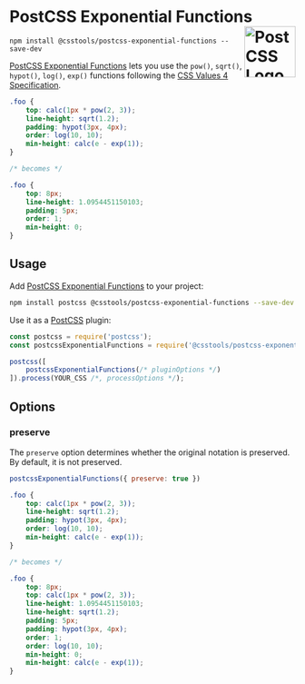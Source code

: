# PostCSS Exponential Functions [<img src="https://postcss.github.io/postcss/logo.svg" alt="PostCSS Logo" width="90" height="90" align="right">][PostCSS]

`npm install @csstools/postcss-exponential-functions --save-dev`

[PostCSS Exponential Functions] lets you use the `pow()`, `sqrt()`, `hypot()`, `log()`, `exp()` functions following the [CSS Values 4 Specification].

```css
.foo {
	top: calc(1px * pow(2, 3));
	line-height: sqrt(1.2);
	padding: hypot(3px, 4px);
	order: log(10, 10);
	min-height: calc(e - exp(1));
}

/* becomes */

.foo {
	top: 8px;
	line-height: 1.0954451150103;
	padding: 5px;
	order: 1;
	min-height: 0;
}
```

## Usage

Add [PostCSS Exponential Functions] to your project:

```bash
npm install postcss @csstools/postcss-exponential-functions --save-dev
```

Use it as a [PostCSS] plugin:

```js
const postcss = require('postcss');
const postcssExponentialFunctions = require('@csstools/postcss-exponential-functions');

postcss([
	postcssExponentialFunctions(/* pluginOptions */)
]).process(YOUR_CSS /*, processOptions */);
```



## Options

### preserve

The `preserve` option determines whether the original notation
is preserved. By default, it is not preserved.

```js
postcssExponentialFunctions({ preserve: true })
```

```css
.foo {
	top: calc(1px * pow(2, 3));
	line-height: sqrt(1.2);
	padding: hypot(3px, 4px);
	order: log(10, 10);
	min-height: calc(e - exp(1));
}

/* becomes */

.foo {
	top: 8px;
	top: calc(1px * pow(2, 3));
	line-height: 1.0954451150103;
	line-height: sqrt(1.2);
	padding: 5px;
	padding: hypot(3px, 4px);
	order: 1;
	order: log(10, 10);
	min-height: 0;
	min-height: calc(e - exp(1));
}
```

[cli-url]: https://github.com/csstools/postcss-plugins/actions/workflows/test.yml?query=workflow/test
[css-url]: https://cssdb.org/#exponential-functions
[discord]: https://discord.gg/bUadyRwkJS
[npm-url]: https://www.npmjs.com/package/@csstools/postcss-exponential-functions

[PostCSS]: https://github.com/postcss/postcss
[PostCSS Exponential Functions]: https://github.com/csstools/postcss-plugins/tree/main/plugins/postcss-exponential-functions
[CSS Values 4 Specification]: https://www.w3.org/TR/css-values-4/#exponent-funcs
